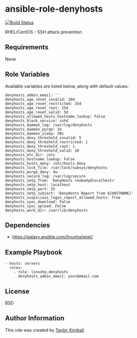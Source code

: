 # ansible-role-denyhosts

[![Build Status](https://travis-ci.org/linuxhq/ansible-role-denyhosts.svg?branch=master)](https://travis-ci.org/linuxhq/ansible-role-denyhosts)

RHEL/CentOS - SSH attack prevention

## Requirements

None

## Role Variables

Available variables are listed below, along with default values:

    denyhosts_admin_email: ''
    denyhosts_age_reset_invalid: 10d
    denyhosts_age_reset_restricted: 25d
    denyhosts_age_reset_root: 25d
    denyhosts_age_reset_valid: 5d
    denyhosts_allowed_hosts_hostname_lookup: False
    denyhosts_block_service: sshd
    denyhosts_daemon_log: /var/log/denyhosts
    denyhosts_daemon_purge: 1h
    denyhosts_daemon_sleep: 30s
    denyhosts_deny_threshold_invalid: 5
    denyhosts_deny_threshold_restricted: 1
    denyhosts_deny_threshold_root: 1
    denyhosts_deny_threshold_valid: 10
    denyhosts_etc_dir: /etc
    denyhosts_hostname_lookup: False
    denyhosts_hosts_deny: /etc/hosts.deny
    denyhosts_lock_file: /var/lock/subsys/denyhosts
    denyhosts_purge_deny: 4w 
    denyhosts_secure_log: /var/log/secure
    denyhosts_smtp_from: 'DenyHosts <nobody@localhost>'
    denyhosts_smtp_host: localhost
    denyhosts_smtp_port: 25
    denyhosts_smtp_subject: 'DenyHosts Report from $[HOSTNAME]'
    denyhosts_suspicious_login_report_allowed_hosts: True
    denyhosts_sync_download: False
    denyhosts_sync_upload: False
    denyhosts_work_dir: /var/lib/denyhosts

## Dependencies

 * https://galaxy.ansible.com/linuxhq/epel/
 
## Example Playbook

    - hosts: servers
      roles:
        - role: linuxhq.denyhosts
          denyhosts_admin_email: your@email.com

## License

BSD

## Author Information

This role was created by [Taylor Kimball](http://www.linuxhq.org).
